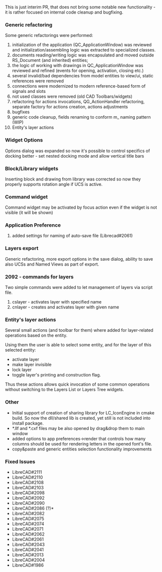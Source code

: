 This is just interim PR, that does not bring some notable new functionality - it is rather focused on internal code cleanup and bugfixing. 

### Generic refactoring

Some generic refactorings were performed: 

1) initialization of the application (QC_ApplicationWindow) was reviewed and initialization/assembling logic was extracted to specialized classes. 
2) documents reading/writing logic was encapsulated and moved outside RS_Document (and inherited) entities;
3) the logic of working with drawings in QC_ApplicationWindow was reviewed and refined (events for opening, activation, closing etc.)
4) several invalid/bad dependencies from model entities to view/ui, static references were removed
5) connections were modernized to modern reference-based form of signals and slots
6) not used classes were removed (old CAD Toolbars/widgets)
7) refactoring for actions invocations,  QG_ActionHandler refactoring, separate factory for actions creation, actions adjustments 
8) bugfixes
9) generic code cleanup, fields renaming to conform m_ naming pattern (WIP)
10) Entity's layer actions


### Widget Options
Options dialog was expanded so now it's possible to control specifics of docking better - set nested docking mode and allow vertical title bars

### Block/Library widgets
Inserting block and drawing from library was corrected so now they properly supports rotation angle if UCS is active.

### Command widget
Command widget may be activated by focus action even if the widget is not visible (it will be shown)

### Application Preference
1) added settings for naming of auto-save file (Librecad#2061)

### Layers export
Generic refactoring, more export options in the save dialog, ability to save also UCSs and Named Views as part of export. 

### 2092 - commands for layers
Two simple commands were added to let management of layers via script file. 

1) cslayer - activates layer with specified name
2) cnlayer - creates and activates layer with given name

### Entity's layer actions
Several small actions (and toolbar for them) where added for layer-related operations based on the entity. 

Using them the user is able to select some entity, and for the layer of this selected entity:
* activate layer
* make layer invisible
* lock layer
* toggle layer's printing and construction flag. 

Thus these actions allows quick invocation of some common operations without switching to the Layers List or Layers Tree widgets.  

### Other 

* Initial support of creation of sharing library for LC_IconEngine in cmake build. So now the dll/shared lib is created, yet still is not included into install package. 
* *.llf and *.cxf files may be also opened by drag&drop them to main window
* added options to app preferences->render  that controls how many columns should be used for rendering letters in the opened font's file.
* copy&paste and generic entities selection functionality improvements

### Fixed Issues
* LibreCAD#2111
* LibreCAD#2110
* LibreCAD#2108
* LibreCAD#2103
* LibreCAD#2098
* LibreCAD#2092
* LibreCAD#2090
* LibreCAD#2086 (?)* 
* LibreCAD#2082
* LibreCAD#2075
* LibreCAD#2074
* LibreCAD#2071
* LibreCAD#2062
* LibreCAD#2061
* LibreCAD#2043
* LibreCAD#2041
* LibreCAD#2013
* LibreCAD#2004
* LibreCAD#1986
